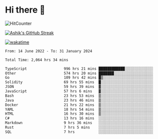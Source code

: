 # Hi there 👋

![HitCounter](https://hits.seeyoufarm.com/api/count/incr/badge.svg?url=https%3A%2F%2Fgithub.com%2Fashrhmn1212%2Fhit-counter)

<!-- ![Contribution Graph](https://github-readme-activity-graph.cyclic.app/graph?username=ashrhmn) -->


<!-- [![Top Langs](https://github-readme-stats.vercel.app/api/top-langs/?username=ashrhmn&layout=compact&theme=synthwave&langs_count=10&card_width=445)](https://github.com/anuraghazra/github-readme-stats) -->

[![Ashik's GitHub Streak](https://github-readme-streak-stats.herokuapp.com/?user=ashrhmn&theme=blood&fire=DD7F1C&background=151515&dates=9f9f9f&border=DD2727)](https://git.io/streak-stats)

<!-- ![Ashik's GitHub stats](https://github-readme-stats.vercel.app/api/?username=ashrhmn&show_icons=true&title_color=fff&icon_color=79ff97&text_color=9f9f9f&bg_color=151515) -->

[![wakatime](https://wakatime.com/badge/user/3df86613-ba63-4631-8e65-0ff18e7becad.svg)](https://wakatime.com/@3df86613-ba63-4631-8e65-0ff18e7becad)

<!--START_SECTION:waka-->

```txt
From: 14 June 2022 - To: 31 January 2024

Total Time: 2,064 hrs 34 mins

TypeScript                 996 hrs 21 mins ████████████░░░░░░░░░░░░░   48.26 %
Other                      574 hrs 20 mins ███████░░░░░░░░░░░░░░░░░░   27.82 %
Go                         109 hrs 42 mins █▒░░░░░░░░░░░░░░░░░░░░░░░   05.31 %
Solidity                   69 hrs 55 mins  █░░░░░░░░░░░░░░░░░░░░░░░░   03.39 %
JSON                       59 hrs 39 mins  ▓░░░░░░░░░░░░░░░░░░░░░░░░   02.89 %
JavaScript                 57 hrs 6 mins   ▓░░░░░░░░░░░░░░░░░░░░░░░░   02.77 %
Bash                       23 hrs 53 mins  ▒░░░░░░░░░░░░░░░░░░░░░░░░   01.16 %
Java                       23 hrs 46 mins  ▒░░░░░░░░░░░░░░░░░░░░░░░░   01.15 %
Docker                     21 hrs 22 mins  ▒░░░░░░░░░░░░░░░░░░░░░░░░   01.04 %
YAML                       18 hrs 54 mins  ▒░░░░░░░░░░░░░░░░░░░░░░░░   00.92 %
HTML                       16 hrs 30 mins  ▒░░░░░░░░░░░░░░░░░░░░░░░░   00.80 %
C#                         13 hrs 16 mins  ░░░░░░░░░░░░░░░░░░░░░░░░░   00.64 %
Markdown                   9 hrs 36 mins   ░░░░░░░░░░░░░░░░░░░░░░░░░   00.47 %
Rust                       7 hrs 5 mins    ░░░░░░░░░░░░░░░░░░░░░░░░░   00.34 %
SQL                        7 hrs           ░░░░░░░░░░░░░░░░░░░░░░░░░   00.34 %
```

<!--END_SECTION:waka-->


<!--### Most Used Languages
<img src="https://wakatime.com/share/@ashrhmn/24ecb986-5bf8-4607-af7f-0aab08908d8c.png" />

### Favourite Tools
<img src="https://wakatime.com/share/@ashrhmn/f4e08015-f3bc-460a-9228-95a3ba11c604.png" />-->
